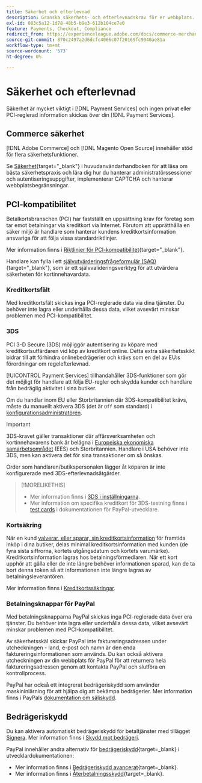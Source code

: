 ```yaml
---
title: Säkerhet och efterlevnad
description: Granska säkerhets- och efterlevnadskrav för er webbplats.
exl-id: 083c5a12-1d78-48b5-b9e3-612b104ce7e0
feature: Payments, Checkout, Compliance
redirect_from: https://experienceleague.adobe.com/docs/commerce-merchant-services/payment-services/security.html?lang=sv-SE
source-git-commit: 870c2497a2d6dcfc4066c07f20169fc9040ae81a
workflow-type: tm+mt
source-wordcount: '573'
ht-degree: 0%

---
```


# Säkerhet och efterlevnad

Säkerhet är mycket viktigt i [!DNL Payment Services] och ingen privat eller PCI-reglerad information skickas över din [!DNL Payment Services].

## Commerce säkerhet

[!DNL Adobe Commerce] och [!DNL Magento Open Source] innehåller stöd för flera säkerhetsfunktioner.

Se [Säkerhet](https://experienceleague.adobe.com/sv/docs/commerce-admin/systems/security/security){target="_blank"} i huvudanvändarhandboken för att läsa om bästa säkerhetspraxis och lära dig hur du hanterar administratörssessioner och autentiseringsuppgifter, implementerar CAPTCHA och hanterar webbplatsbegränsningar.

## PCI-kompatibilitet

Betalkortsbranschen (PCI) har fastställt en uppsättning krav för företag som tar emot betalningar via kreditkort via Internet. Förutom att upprätthålla en säker miljö är handlare som hanterar kundens kreditkortsinformation ansvariga för att följa vissa standardriktlinjer.

Mer information finns i [Riktlinjer för PCI-kompatibilitet](https://experienceleague.adobe.com/sv/docs/commerce-admin/start/compliance/payments/compliance-pci){target="_blank"}.

Handlare kan fylla i ett [självutvärderingsfrågeformulär (SAQ)](https://www.pcisecuritystandards.org/pci_security/completing_self_assessment){target="_blank"}, som är ett självvalideringsverktyg för att utvärdera säkerheten för kortinnehavardata.

### Kreditkortsfält

Med kreditkortsfält skickas inga PCI-reglerade data via dina tjänster. Du behöver inte lagra eller underhålla dessa data, vilket avsevärt minskar problemen med PCI-kompatibilitet.

### 3DS

PCI 3-D Secure (3DS) möjliggör autentisering av köpare med kreditkortsutfärdaren vid köp av kreditkort online. Detta extra säkerhetsskikt bidrar till att förhindra onlinebedrägerier och krävs som en del av EU:s förordningar om regelefterlevnad.

[!UICONTROL Payment Services] tillhandahåller 3DS-funktioner som gör det möjligt för handlare att följa EU-regler och skydda kunder och handlare från bedräglig aktivitet i sina butiker.

Om du handlar inom EU eller Storbritannien där 3DS-kompatibilitet krävs, måste du manuellt aktivera 3DS (det är `Off` som standard) i [konfigurationsadministratören](configure-admin.md#credit-card-fields).

>[!IMPORTANT]
>
>3DS-kravet gäller transaktioner där affärsverksamheten och kortinnehavarens bank är belägna i [Europeiska ekonomiska samarbetsområdet](https://www.efta.int/eea) (EES) och Storbritannien. Handlare i USA behöver inte 3DS, men kan aktivera det för sina transaktioner om så önskas.

Order som handlaren/butikspersonalen lägger åt köparen är inte konfigurerade med 3DS-efterlevnadsåtgärder.

>[!MORELIKETHIS]
>
> * Mer information finns i [3DS i inställningarna](configure-admin.md#3ds).
> * Mer information om specifika kreditkort för 3DS-testning finns i [test cards](https://developer.paypal.com/docs/checkout/advanced/customize/3d-secure/test/) i dokumentationen för PayPal-utvecklare.

### Kortsäkring

När en kund [ valverar, eller sparar, sin kreditkortsinformation](vaulting.md) för framtida inköp i dina butiker, delas minimal kreditkortsinformation med kunden (de fyra sista siffrorna, kortets utgångsdatum och kortets varumärke). Kreditkortsinformation lagras hos betalningsförmedlaren. När ett kort upphör att gälla eller de inte längre behöver informationen sparad, kan de ta bort denna token så att informationen inte längre lagras av betalningsleverantören.

Mer information finns i [Kreditkortssäkringar](vaulting.md).

### Betalningsknappar för PayPal

Med betalningsknapparna PayPal skickas inga PCI-reglerade data över era tjänster. Du behöver inte lagra eller underhålla dessa data, vilket avsevärt minskar problemen med PCI-kompatibilitet.

Av säkerhetsskäl skickar PayPal inte faktureringsadressen under utcheckningen - land, e-post och namn är den enda faktureringsinformationen som används. Du kan också aktivera utcheckningen av din webbplats för PayPal för att returnera hela faktureringsadressen genom att kontakta PayPal och slutföra en kontrollprocess.

PayPal har också ett integrerat bedrägeriskydd som använder maskininlärning för att hjälpa dig att bekämpa bedrägerier. Mer information finns i PayPals [dokumentation om säljskydd](https://www.paypal.com/us/webapps/mpp/security/seller-protection).

## Bedrägeriskydd

Du kan aktivera automatiskt bedrägeriskydd för betaltjänster med tillägget [Signera](https://commercemarketplace.adobe.com/signifyd-module-connect.html). Mer information finns i [Skydd mot bedrägeri](fraud-protection.md).

PayPal innehåller andra alternativ för [bedrägeriskydd](https://www.paypal.com/us/cshelp/article/what-is-fraud-protection-help1014){target=_blank} i utvecklardokumentationen:

* Mer information finns i [Bedrägeriskydd avancerat](https://www.paypal.com/us/enterprise/fraud-protection-advanced#fraud-protection-advanced){target=_blank}.
* Mer information finns i [Återbetalningsskydd](https://www.paypal.com/us/cshelp/article/what-is-chargeback-protection-help608){target=_blank}.

